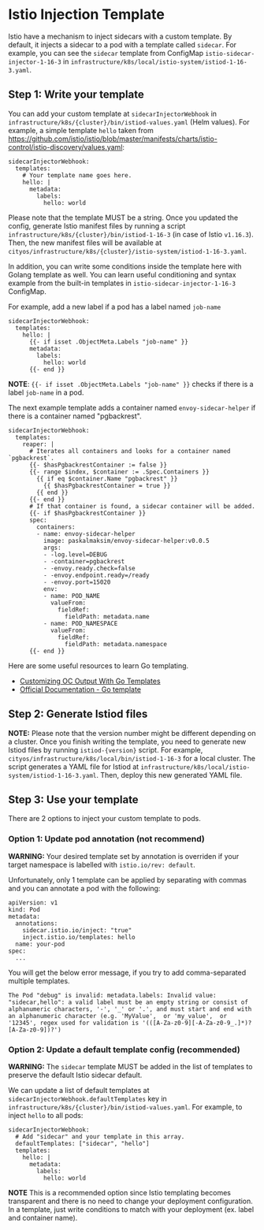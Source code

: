 # Istio Injection Template
Istio have a mechanism to inject sidecars with a custom template. By default, it injects a sidecar to a pod with a template called `sidecar`. For example, you can see the `sidecar` template from ConfigMap `istio-sidecar-injector-1-16-3` in `infrastructure/k8s/local/istio-system/istiod-1-16-3.yaml`.

## Step 1: Write your template
You can add your custom template at `sidecarInjectorWebhook` in `infrastructure/k8s/{cluster}/bin/istiod-values.yaml` (Helm values). For example, a simple template `hello` taken from https://github.com/istio/istio/blob/master/manifests/charts/istio-control/istio-discovery/values.yaml:
```
sidecarInjectorWebhook:
  templates:
    # Your template name goes here.
    hello: |
      metadata:
        labels:
          hello: world
```
Please note that the template MUST be a string. Once you updated the config, generate Istio manifest files by running a script `infrastructure/k8s/{cluster}/bin/istiod-1-16-3` (in case of Istio `v1.16.3`). Then, the new manifest files will be available at `cityos/infrastructure/k8s/{cluster}/istio-system/istiod-1-16-3.yaml`.

In addition, you can write some conditions inside the template here with Golang template as well. You can learn useful conditioning and syntax example from the built-in templates in `istio-sidecar-injector-1-16-3` ConfigMap. 

For example, add a new label if a pod has a label named `job-name`
```
sidecarInjectorWebhook:
  templates:
    hello: |     
      {{- if isset .ObjectMeta.Labels "job-name" }}
      metadata:
        labels:
          hello: world
      {{- end }}
```
**NOTE**: `{{- if isset .ObjectMeta.Labels "job-name" }}` checks if there is a label `job-name` in a pod.

The next example template adds a container named `envoy-sidecar-helper` if there is a container named "pgbackrest".
```
sidecarInjectorWebhook:
  templates:
    reaper: |
      # Iterates all containers and looks for a container named `pgbackrest`. 
      {{- $hasPgbackrestContainer := false }}
      {{- range $index, $container := .Spec.Containers }}
        {{ if eq $container.Name "pgbackrest" }}
          {{ $hasPgbackrestContainer = true }}
        {{ end }}
      {{- end }}
      # If that container is found, a sidecar container will be added. 
      {{- if $hasPgbackrestContainer }}
      spec:
        containers:
        - name: envoy-sidecar-helper
          image: paskalmaksim/envoy-sidecar-helper:v0.0.5
          args:
          - -log.level=DEBUG
          - -container=pgbackrest
          - -envoy.ready.check=false
          - -envoy.endpoint.ready=/ready
          - -envoy.port=15020
          env:
          - name: POD_NAME
            valueFrom:
              fieldRef:
                fieldPath: metadata.name
          - name: POD_NAMESPACE
            valueFrom:
              fieldRef:
                fieldPath: metadata.namespace
      {{- end }}
```

Here are some useful resources to learn Go templating.
- [Customizing OC Output With Go Templates](https://cloud.redhat.com/blog/customizing-oc-output-with-go-templates)
- [Official Documentation - Go template](https://pkg.go.dev/text/template)

## Step 2: Generate Istiod files
**NOTE:** Please note that the version number might be different depending on a cluster.
Once you finish writing the template, you need to generate new Istiod files by running `istiod-{version}` script. For example, `cityos/infrastructure/k8s/local/bin/istiod-1-16-3` for a local cluster. The script generates a YAML file for Istiod at `infrastructure/k8s/local/istio-system/istiod-1-16-3.yaml`. Then, deploy this new generated YAML file.

## Step 3: Use your template
There are 2 options to inject your custom template to pods.

### Option 1: Update pod annotation (not recommend)
**WARNING:** Your desired template set by annotation is overriden if your target namespace is labelled with `istio.io/rev: default`.

Unfortunately, only 1 template can be applied by separating with commas and you can annotate a pod with the following:
```
apiVersion: v1
kind: Pod
metadata:
  annotations:
    sidecar.istio.io/inject: "true"
    inject.istio.io/templates: hello
  name: your-pod
spec:
  ...
```

You will get the below error message, if you try to add comma-separated multiple templates.
```
The Pod "debug" is invalid: metadata.labels: Invalid value: "sidecar,hello": a valid label must be an empty string or consist of alphanumeric characters, '-', '_' or '.', and must start and end with an alphanumeric character (e.g. 'MyValue',  or 'my_value',  or '12345', regex used for validation is '(([A-Za-z0-9][-A-Za-z0-9_.]*)?[A-Za-z0-9])?')
```

### Option 2: Update a default template config (recommended)
**WARNING:** The `sidecar` template MUST be added in the list of templates to preserve the default Istio sidecar default.

We can update a list of default templates at `sidecarInjectorWebhook.defaultTemplates` key in `infrastructure/k8s/{cluster}/bin/istiod-values.yaml`. For example, to inject `hello` to all pods:
```
sidecarInjectorWebhook:
  # Add "sidecar" and your template in this array.
  defaultTemplates: ["sidecar", "hello"]
  templates:
    hello: |
      metadata:
        labels:
          hello: world
```
**NOTE** This is a recommended option since Istio templating becomes transparent and there is no need to change your deployment configuration. In a template, just write conditions to match with your deployment (ex. label and container name).
